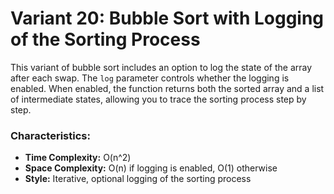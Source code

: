 # Variant 20: Bubble Sort with Logging of the Sorting Process

This variant of bubble sort includes an option to log the state of the array after each swap. The `log` parameter controls whether the logging is enabled. When enabled, the function returns both the sorted array and a list of intermediate states, allowing you to trace the sorting process step by step.

### Characteristics:
- **Time Complexity:** O(n^2)
- **Space Complexity:** O(n) if logging is enabled, O(1) otherwise
- **Style:** Iterative, optional logging of the sorting process
